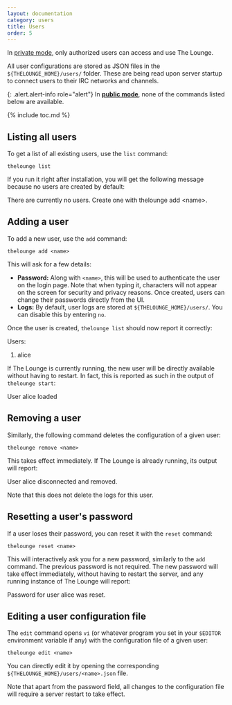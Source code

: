 ```yaml
---
layout: documentation
category: users
title: Users
order: 5
---
```


In [private mode](/docs/configuration#public), only authorized users can access and use The Lounge.

All user configurations are stored as JSON files in the `${THELOUNGE_HOME}/users/` folder. These are being read upon server startup to connect users to their IRC networks and channels.

{: .alert.alert-info role="alert"}
In **[public mode](/docs/configuration#public)**, none of the commands listed below are available.

{% include toc.md %}

## Listing all users

To get a list of all existing users, use the `list` command:

```
thelounge list
```

If you run it right after installation, you will get the following message because no users are created by default:

<div class="terminal">
  <span class="terminal-log-info"></span>
  There are currently no users. Create one with <span class="terminal-bold">thelounge add &lt;name&gt;</span>.
</div>

## Adding a user

To add a new user, use the `add` command:

```
thelounge add <name>
```

This will ask for a few details:

- **Password:** Along with `<name>`, this will be used to authenticate the user on the login page. Note that when typing it, characters will not appear on the screen for security and privacy reasons. Once created, users can change their passwords directly from the UI.
- **Logs:** By default, user logs are stored at `${THELOUNGE_HOME}/users/`. You can disable this by entering `no`.

Once the user is created, `thelounge list` should now report it correctly:

<div class="terminal">
  <span class="terminal-log-info"></span>
  Users:<br>

  <span class="terminal-log-info"></span>
  1. <span class="terminal-bold">alice</span>
</div>

If The Lounge is currently running, the new user will be directly available without having to restart. In fact, this is reported as such in the output of `thelounge start`:

<div class="terminal">
  <span class="terminal-log-info"></span>
  User <span class="terminal-bold">alice</span> loaded
</div>

## Removing a user

Similarly, the following command deletes the configuration of a given user:

```
thelounge remove <name>
```

This takes effect immediately. If The Lounge is already running, its output will report:

<div class="terminal">
  <span class="terminal-log-info"></span>
  User <span class="terminal-bold">alice</span> disconnected and removed.
</div>

Note that this does not delete the logs for this user.

## Resetting a user's password

If a user loses their password, you can reset it with the `reset` command:

```
thelounge reset <name>
```

This will interactively ask you for a new password, similarly to the `add` command. The previous password is not required. The new password will take effect immediately, without having to restart the server, and any running instance of The Lounge will report:

<div class="terminal">
  <span class="terminal-log-info"></span>
  Password for user <span class="terminal-bold">alice</span> was reset.
</div>

## Editing a user configuration file

The `edit` command opens `vi` (or whatever program you set in your `$EDITOR` environment variable if any) with the configuration file of a given user:

```
thelounge edit <name>
```

You can directly edit it by opening the corresponding `${THELOUNGE_HOME}/users/<name>.json` file.

Note that apart from the password field, all changes to the configuration file will require a server restart to take effect.
